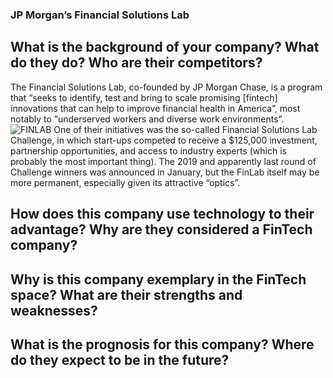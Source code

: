 ### JP Morgan’s Financial Solutions Lab

## What is the background of your company? What do they do? Who are their competitors?
The Financial Solutions Lab, co-founded by JP Morgan Chase, is a program that “seeks to identify, test and bring to scale promising [fintech] innovations that can help to improve financial health in America”, most notably to “underserved workers and diverse work environments”. 
![FINLAB](./image.jpg)
One of their initiatives was the so-called Financial Solutions Lab Challenge, in which start-ups competed to receive a $125,000
investment, partnership opportunities, and access to industry experts (which is probably the most important thing). The 2019 and apparently last round of Challenge winners was announced in January, but the FinLab itself may be more permanent, especially given its attractive “optics”.

## How does this company use technology to their advantage? Why are they considered a FinTech company?

## Why is this company exemplary in the FinTech space? What are their strengths and weaknesses?

## What is the prognosis for this company? Where do they expect to be in the future?